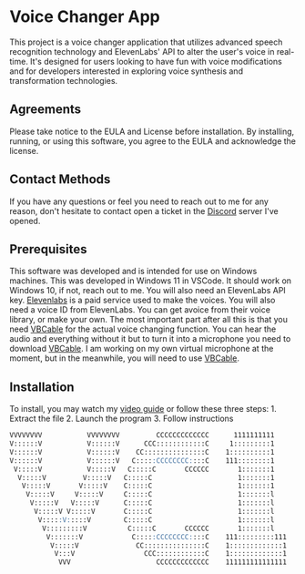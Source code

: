 # Voice Changer App

This project is a voice changer application that utilizes advanced speech recognition technology and ElevenLabs' API to alter the user's voice in real-time. It's designed for users looking to have fun with voice modifications and for developers interested in exploring voice synthesis and transformation technologies.

## Agreements

Please take notice to the EULA and License before installation. By installing, running, or using this software, you agree to the EULA and acknowledge the license.

## Contact Methods

If you have any questions or feel you need to reach out to me for any reason, don't hesitate to contact open a ticket in the [Discord](https://discord.gg/5QP6X3S5fq) server I've opened.

## Prerequisites

This software was developed and is intended for use on Windows machines. This was developed in Windows 11 in VSCode. It should work on Windows 10, if not, reach out to me. You will also need an ElevenLabs API key. [Elevenlabs](https://elevenlabs.io) is a paid service used to make the voices. You will also need a voice ID from ElevenLabs. You can get avoice from their voice library, or make your own. The most important part after all this is that you need [VBCable](https://vb-audio.com/Cable/) for the actual voice changing function. You can hear the audio and everything without it but to turn it into a microphone you need to download [VBCable](https://vb-audio.com/Cable/). I am working on my own virtual microphone at the moment, but in the meanwhile, you will need to use [VBCable](https://vb-audio.com/Cable/).

## Installation

To install, you may watch my [video guide](https://olanorw.media/vc1install) or follow these three steps:
    1. Extract the file
    2. Launch the program
    3. Follow instructions

```md
VVVVVVVV           VVVVVVVV         CCCCCCCCCCCCC      1111111111   
V::::::V           V::::::V      CCC::::::::::::C     1:::::::::1   
V::::::V           V::::::V    CC:::::::::::::::C    1::::::::::1   
V::::::V           V::::::V   C:::::CCCCCCCC::::C    111::::::::1   
 V:::::V           V:::::V   C:::::C       CCCCCC       1:::::::1   
  V:::::V         V:::::V   C:::::C                     1:::::::1   
   V:::::V       V:::::V    C:::::C                     1:::::::1   
    V:::::V     V:::::V     C:::::C                     1:::::::l   
     V:::::V   V:::::V      C:::::C                     1:::::::l   
      V:::::V V:::::V       C:::::C                     1:::::::l   
       V:::::V:::::V        C:::::C                     1:::::::l   
        V:::::::::V          C:::::C       CCCCCC       1:::::::l   
         V:::::::V            C:::::CCCCCCCC::::C    111:::::::::111
          V:::::V              CC:::::::::::::::C    1:::::::::::::1
           V:::V                 CCC::::::::::::C    1:::::::::::::1
            VVV                     CCCCCCCCCCCCC    111111111111111
```